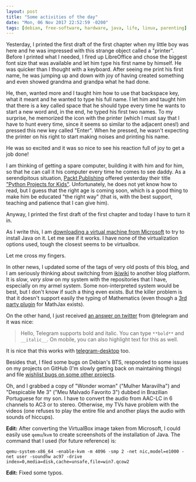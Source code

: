 ```yaml
---
layout: post
title: "Some activities of the day"
date: "Mon, 06 Nov 2017 22:52:59 -0200"
tags: [debian, free-software, hardware, java, life, linux, parenting]
---
```


Yesterday, I printed the first draft of the first chapter when my little boy
was here and he was impressed with this strange object called a "printer".
Before I printed what I needed, I fired up LibreOffice and chose the biggest
font size that was available and let him type his first name by himself.
He was quicker than I thought with a keyboard. After seeing me print his
first name, he was jumping up and down with joy of having created something
and even showed grandma and grandpa what he had done.

He, then, wanted more and I taught him how to use that backspace key, what
it meant and he wanted to type his full name. I let him and taught him that
there is a key called space that he should type every time he wants to start
a new word and, in the end, he typed his first two names. To my surprise, he
memorized the icon with the printer (which I must say that I have to hunt
every time, since it seems so similar to the adjacent ones!) and pressed
this new key called "Enter". When he pressed, he wasn't expecting the
printer on his right to start making noises and printing his name.

He was so excited and it was so nice to see his reaction full of joy to get
a job done!

I am thinking of getting a spare computer, building it with him and for him,
so that he can call it his computer every time he comes to see daddy. As a
serendipitous situation, [Packt Publishing][packt] offered yesterday their
title ["Python Projects for Kids"][pythonprojects]. Unfortunately, he does
not yet know how to read, but I guess that the right age is coming soon,
which is a good thing to make him be educated "the right way" (that is, with
the best support, teaching and patience that I can give him).

[packt]: https://www.packtpub.com/
[pythonprojects]: https://www.packtpub.com/application-development/python-projects-kids

Anyway, I printed the first draft of the first chapter and today I have to
turn it in.

As I write this, I am [downloading a virtual machine from Microsoft][2] to
try to install Java on it. Let me see if it works. I have none of the
virtualization options used, tough the closest seems to be virtualbox.

Let me cross my fingers.

[2]: https://developer.microsoft.com/en-us/microsoft-edge/tools/vms/

In other news, I updated some of the tags of very old posts of this blog,
and I am seriously thinking about switching from [ikiwiki][0] to another
blog platform. It is *slow*, *very slow* on my system with the repositories
that I have, especially on my armel system. Some non-interpreted system
would be best, but I don't know if such a thing even exists. But the killer
problem is that it doesn't support easily the typing of Mathematics (even
though a [3rd party plugin][mathjax-plugin] for MathJax exists).

[0]: https://ikiwiki.info/
[mathjax-plugin]: https://github.com/bk/ikiwiki-plugin-mathjax

On the other hand, I just received [an answer on twitter][1] from @telegram and
it was nice:

> Hello, Telegram supports bold and italic. You can type `**bold**` and `__italic__`. On mobile, you can also highlight text for this as well.

[1]: https://twitter.com/telegram/status/927470283094499329

It is nice that this works with [telegram-desktop][3] too.

[3]: https://packages.debian.org/sid/telegram-desktop

Besides that, I filed some bugs on Debian's BTS, responded to some issues on
my projects on GitHub (I'm slowly getting back on maintaining things) and
file [wishlist bugs on some other projects][4].

[4]: https://github.com/bk/ikiwiki-plugin-mathjax/issues/3

Oh, and I grabbed a copy of "Wonder woman" ("Mulher Maravilha") and
"Despicable Me 3" ("Meu Malvado Favorito 3") dubbed in Brazilian Portuguese
for my son. I have to convert the audio from AAC-LC in 6 channels to AC3 or
to stereo. Otherwise, my TVs have problem with the videos (one refuses to
play the entire file and another plays the audio with sounds of hiccups).

**Edit:** After converting the VirtualBox image taken from Microsoft, I
could easily use `qemu`/`kvm` to create screenshots of the installation of
Java.  The command that I used (for future reference) is:

```
qemu-system-x86_64 -enable-kvm -m 4096 -smp 2 -net nic,model=e1000 -net user -soundhw ac97 -drive index=0,media=disk,cache=unsafe,file=win7.qcow2
```

**Edit:** Fixed some typos.
